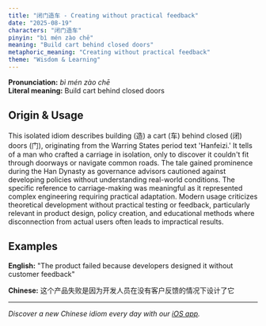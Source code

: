 ```yaml
---
title: "闭门造车 - Creating without practical feedback"
date: "2025-08-19"
characters: "闭门造车"
pinyin: "bì mén zào chē"
meaning: "Build cart behind closed doors"
metaphoric_meaning: "Creating without practical feedback"
theme: "Wisdom & Learning"
---
```


**Pronunciation:** *bì mén zào chē*  
**Literal meaning:** Build cart behind closed doors

## Origin & Usage

This isolated idiom describes building (造) a cart (车) behind closed (闭) doors (门), originating from the Warring States period text 'Hanfeizi.' It tells of a man who crafted a carriage in isolation, only to discover it couldn't fit through doorways or navigate common roads. The tale gained prominence during the Han Dynasty as governance advisors cautioned against developing policies without understanding real-world conditions. The specific reference to carriage-making was meaningful as it represented complex engineering requiring practical adaptation. Modern usage criticizes theoretical development without practical testing or feedback, particularly relevant in product design, policy creation, and educational methods where disconnection from actual users often leads to impractical results.

## Examples

**English:** "The product failed because developers designed it without customer feedback"

**Chinese:** 这个产品失败是因为开发人员在没有客户反馈的情况下设计了它

---

*Discover a new Chinese idiom every day with our [iOS app](https://apps.apple.com/us/app/daily-chinese-idioms/id6740611324).*
